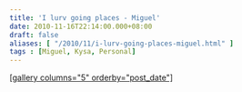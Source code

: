 ```yaml
---
title: 'I lurv going places - Miguel'
date: 2010-11-16T22:14:00.000+08:00
draft: false
aliases: [ "/2010/11/i-lurv-going-places-miguel.html" ]
tags : [Miguel, Kysa, Personal]
---
```


[\[gallery columns="5" orderby="post\_date"\]  
](http://jon.doblados.net/wp-content/uploads/2010/11/Picture_061.jpg.scaled1000.jpg)